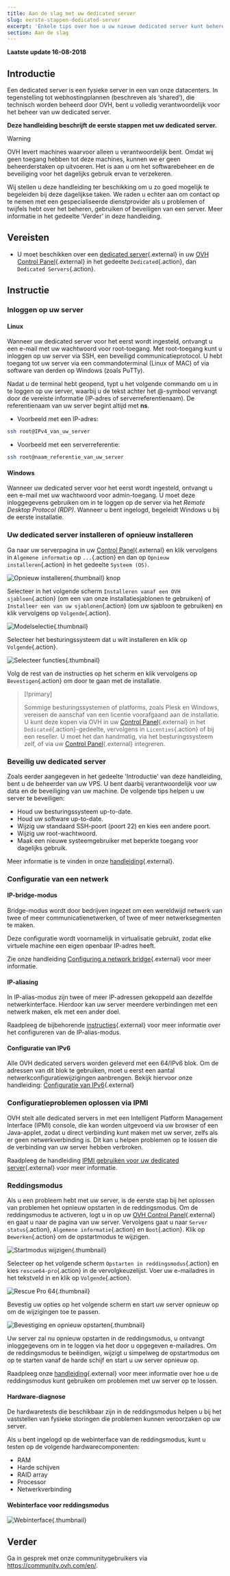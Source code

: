 ```yaml
---
title: Aan de slag met uw dedicated server
slug: eerste-stappen-dedicated-server
excerpt: 'Enkele tips over hoe u uw nieuwe dedicated server kunt beheren'
section: Aan de slag
---
```


**Laatste update 16-08-2018**

## Introductie

Een dedicated server is een fysieke server in een van onze datacenters. In tegenstelling tot webhostingplannen (beschreven als ‘shared’), die technisch worden beheerd door OVH, bent u volledig verantwoordelijk voor het beheer van uw dedicated server.

**Deze handleiding beschrijft de eerste stappen met uw dedicated server.**

> [!warning]
>
> OVH levert machines waarvoor alleen u verantwoordelijk bent. Omdat wij geen toegang hebben tot deze machines, kunnen we er geen beheerderstaken op uitvoeren. Het is aan u om het softwarebeheer en de beveiliging voor het dagelijks gebruik ervan te verzekeren.
> 
> Wij stellen u deze handleiding ter beschikking om u zo goed mogelijk te begeleiden bij deze dagelijkse taken. We raden u echter aan om contact op te nemen met een gespecialiseerde dienstprovider als u problemen of twijfels hebt over het beheren, gebruiken of beveiligen van een server. Meer informatie in het gedeelte ‘Verder’ in deze handleiding.
>


## Vereisten

* U moet beschikken over een [dedicated server](https://www.ovh.nl/dedicated_servers/){.external} in uw [OVH Control Panel](https://www.ovh.com/auth/?action=gotomanager){.external} in het gedeelte `Dedicated`{.action}, dan `Dedicated Servers`{.action}. 


## Instructie

### Inloggen op uw server

#### Linux 

Wanneer uw dedicated server voor het eerst wordt ingesteld, ontvangt u een e-mail met uw wachtwoord voor root-toegang.  Met root-toegang kunt u inloggen op uw server via SSH, een beveiligd communicatieprotocol.  U hebt toegang tot uw server via een commandoterminal (Linux of MAC) of via software van derden op Windows (zoals PuTTy).

Nadat u de terminal hebt geopend, typt u het volgende commando om u in te loggen op uw server, waarbij u de tekst achter het @-symbool vervangt door de vereiste informatie (IP-adres of serverreferentienaam).  De referentienaam van uw server begint altijd met **ns**.

- Voorbeeld met een IP-adres:

```sh
ssh root@IPv4_van_uw_server
```

- Voorbeeld met een serverreferentie:

```sh
ssh root@naam_referentie_van_uw_server
```

#### Windows

Wanneer uw dedicated server voor het eerst wordt ingesteld, ontvangt u een e-mail met uw wachtwoord voor admin-toegang.  U moet deze inloggegevens gebruiken om in te loggen op de server via het *Remote Desktop Protocol (RDP)*. Wanneer u bent ingelogd, begeleidt Windows u bij de eerste installatie.

### Uw dedicated server installeren of opnieuw installeren

Ga naar uw serverpagina in uw [Control Panel](https://www.ovh.com/auth/?action=gotomanager){.external} en klik vervolgens in `Algemene informatie` op `...`{.action} en dan op `Opnieuw installeren`{.action} in het gedeelte `Systeem (OS)`.

![Opnieuw installeren](images/reinstalling-your-server-01.png){.thumbnail} knop

Selecteer in het volgende scherm `Installeren vanaf een OVH sjabloon`{.action} (om een van onze installatiesjablonen te gebruiken) of `Installeer een van uw sjablonen`{.action} (om uw sjabloon te gebruiken) en klik vervolgens op `Volgende`{.action}.

![Modelselectie](images/reinstalling-your-server-02.png){.thumbnail}

Selecteer het besturingssysteem dat u wilt installeren en klik op `Volgende`{.action}.

![Selecteer functies](images/reinstalling-your-server-03.png){.thumbnail}

Volg de rest van de instructies op het scherm en klik vervolgens op `Bevestigen`{.action} om door te gaan met de installatie.


> [!primary]
>
> Sommige besturingssystemen of platforms, zoals Plesk en Windows, vereisen de aanschaf van een licentie voorafgaand aan de installatie. U kunt deze kopen via OVH in uw [Control Panel](https://www.ovh.com/auth/?action=gotomanager){.external} in het `Dedicated`{.action}-gedeelte, vervolgens in `Licenties`{.action} of bij een reseller. U moet het dan handmatig, via het besturingssysteem zelf, of via uw [Control Panel](https://www.ovh.com/auth/?action=gotomanager){.external} integreren. 
> 


### Beveilig uw dedicated server

Zoals eerder aangegeven in het gedeelte 'Introductie' van deze handleiding, bent u de beheerder van uw VPS. U bent daarbij verantwoordelijk voor uw data en de beveiliging van uw machine. De volgende tips helpen u uw server te beveiligen:

* Houd uw besturingssysteem up-to-date.
* Houd uw software up-to-date.
* Wijzig uw standaard SSH-poort (poort 22) en kies een andere poort.
* Wijzig uw root-wachtwoord. 
* Maak een nieuwe systeemgebruiker met beperkte toegang voor dagelijks gebruik.

Meer informatie is te vinden in onze [handleiding](https://docs.ovh.com/nl/dedicated/beveiligen-dedicated-server/){.external}.


### Configuratie van een netwerk

#### IP-bridge-modus

Bridge-modus wordt door bedrijven ingezet om een wereldwijd netwerk van twee of meer communicatienetwerken, of twee of meer netwerksegmenten te maken.

Deze configuratie wordt voornamelijk in virtualisatie gebruikt, zodat elke virtuele machine een eigen openbaar IP-adres heeft.

Zie onze handleiding [Configuring a network bridge](https://docs.ovh.com/gb/en/dedicated/network-bridging/){.external} voor meer informatie.

#### IP-aliasing

In IP-alias-modus zijn twee of meer IP-adressen gekoppeld aan dezelfde netwerkinterface. Hierdoor kan uw server meerdere verbindingen met een netwerk maken, elk met een ander doel.

Raadpleeg de bijbehorende [instructies](https://docs.ovh.com/nl/dedicated/network-ipaliasing/){.external} voor meer informatie over het configureren van de IP-alias-modus.

#### Configuratie van IPv6

Alle OVH dedicated servers worden geleverd met een 64/IPv6 blok. Om de adressen van dit blok te gebruiken, moet u eerst een aantal netwerkconfiguratiewijzigingen aanbrengen. Bekijk hiervoor onze handleiding:  [Configuratie van IPv6](https://docs.ovh.com/gb/en/dedicated/network-ipv6/){.external}


### Configuratieproblemen oplossen via IPMI

OVH stelt alle dedicated servers in met een Intelligent Platform Management Interface (IPMI) console, die kan worden uitgevoerd via uw browser of een Java-applet, zodat u direct verbinding kunt maken met uw server, zelfs als er geen netwerkverbinding is. Dit kan u helpen problemen op te lossen die de verbinding van uw server hebben verbroken.

Raadpleeg de handleiding [IPMI gebruiken voor uw dedicated server](https://docs.ovh.com/nl/dedicated/gebruik-ipmi-dedicated-servers/){.external} voor meer informatie.


### Reddingsmodus

Als u een probleem hebt met uw server, is de eerste stap bij het oplossen van problemen het opnieuw opstarten in de reddingsmodus. Om de reddingsmodus te activeren, logt u in op uw [OVH Control Panel](https://www.ovh.com/auth/?action=gotomanager){.external} en gaat u naar de pagina van uw server. Vervolgens gaat u naar `Server status`{.action}, `Algemene informatie`{.action} en `Boot`{.action}.  Klik op `Bewerken`{.action} om de opstartmodus te wijzigen. 

![Startmodus wijzigen](images/rescue-mode-01.png){.thumbnail}

Selecteer op het volgende scherm `Opstarten in reddingsmodus`{.action} en kies `rescue64-pro`{.action} in de vervolgkeuzelijst. Voer uw e-mailadres in het tekstveld in en klik op `Volgende`{.action}.

![Rescue Pro 64](images/rescue-mode-03.png){.thumbnail}

Bevestig uw opties op het volgende scherm en start uw server opnieuw op om de wijzigingen toe te passen.

![Bevestiging en opnieuw opstarten](images/rescue-mode-02.png){.thumbnail}

Uw server zal nu opnieuw opstarten in de reddingsmodus, u ontvangt inloggegevens om in te loggen via het door u opgegeven e-mailadres. Om de reddingsmodus te beëindigen, wijzigt u simpelweg de opstartmodus om op te starten vanaf de harde schijf en start u uw server opnieuw op.

Raadpleeg onze [handleiding](https://docs.ovh.com/gb/en/dedicated/rescue_mode/){.external} voor meer informatie over hoe u de reddingsmodus kunt gebruiken om problemen met uw server op te lossen.


#### Hardware-diagnose

De hardwaretests die beschikbaar zijn in de reddingsmodus helpen u bij het vaststellen van fysieke storingen die problemen kunnen veroorzaken op uw server.

Als u bent ingelogd op de webinterface van de reddingsmodus, kunt u testen op de volgende hardwarecomponenten:

* RAM
* Harde schijven
* RAID array
* Processor
* Netwerkverbinding

#### Webinterface voor reddingsmodus

![Webinterface](images/rescue-mode-04.png){.thumbnail}

## Verder

Ga in gesprek met onze communitygebruikers via <https://community.ovh.com/en/>.